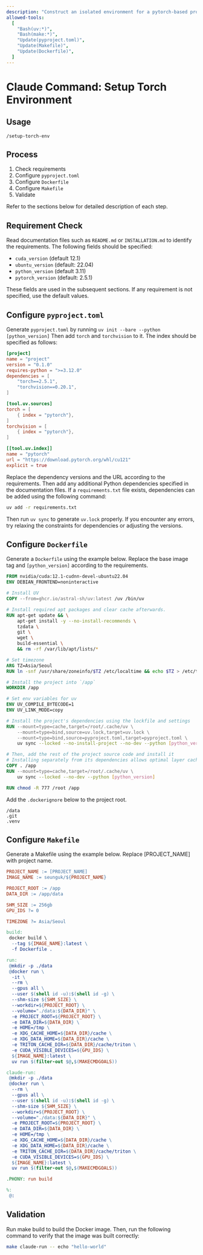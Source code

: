 ```yaml
---
description: "Construct an isolated environment for a pytorch-based project using docker and uv."
allowed-tools:
  [
    "Bash(uv:*)",
    "Bash(make:*)",
    "Update(pyproject.toml)",
    "Update(Makefile)",
    "Update(Dockerfile)",
  ]
---
```


# Claude Command: Setup Torch Environment

## Usage

```
/setup-torch-env
```

## Process

1. Check requirements
2. Configure `pyproject.toml`
3. Configure `Dockerfile`
4. Configure `Makefile`
5. Validate

Refer to the sections below for detailed description of each step.

## Requirement Check

Read documentation files such as `README.md` or `INSTALLATION.md` to identify the requirements.
The following fields should be specified:

- `cuda_version` (default 12.1)
- `ubuntu_version` (default: 22.04)
- `python_version` (default 3.11)
- `pytorch_version` (default: 2.5.1)

These fields are used in the subsequent sections.
If any requirement is not specified, use the default values.

## Configure `pyproject.toml`

Generate `pyproject.toml` by running `uv init --bare --python [python_version]`
Then add `torch` and `torchvision` to it. The index should be specified as follows:

```toml
[project]
name = "project"
version = "0.1.0"
requires-python = ">=3.12.0"
dependencies = [
    "torch==2.5.1",
    "torchvision==0.20.1",
]

[tool.uv.sources]
torch = [
    { index = "pytorch"},
]
torchvision = [
    { index = "pytorch"},
]

[[tool.uv.index]]
name = "pytorch"
url = "https://download.pytorch.org/whl/cu121"
explicit = true
```

Replace the dependency versions and the URL according to the requirements.
Then add any additional Python dependencies specified in the documentation files.
If a `requirements.txt` file exists, dependencies can be added using the following command:

```bash
uv add -r requirements.txt
```

Then run `uv sync` to generate `uv.lock` properly.
If you encounter any errors, try relaxing the constraints for dependencies or adjusting the versions.

## Configure `Dockerfile`

Generate a `Dockerfile` using the example below.
Replace the base image tag and `[python_version]` according to the requirements.

```Dockerfile
FROM nvidia/cuda:12.1-cudnn-devel-ubuntu22.04
ENV DEBIAN_FRONTEND=noninteractive

# Install UV
COPY --from=ghcr.io/astral-sh/uv:latest /uv /bin/uv

# Install required apt packages and clear cache afterwards.
RUN apt-get update && \
    apt-get install -y --no-install-recommends \
    tzdata \
    git \
    wget \
    build-essential \
    && rm -rf /var/lib/apt/lists/*

# Set timezone
ARG TZ=Asia/Seoul
RUN ln -snf /usr/share/zoneinfo/$TZ /etc/localtime && echo $TZ > /etc/timezone

# Install the project into `/app`
WORKDIR /app

# Set env variables for uv
ENV UV_COMPILE_BYTECODE=1
ENV UV_LINK_MODE=copy

# Install the project's dependencies using the lockfile and settings
RUN --mount=type=cache,target=/root/.cache/uv \
    --mount=type=bind,source=uv.lock,target=uv.lock \
    --mount=type=bind,source=pyproject.toml,target=pyproject.toml \
    uv sync --locked --no-install-project --no-dev --python [python_version]

# Then, add the rest of the project source code and install it
# Installing separately from its dependencies allows optimal layer caching
COPY . /app
RUN --mount=type=cache,target=/root/.cache/uv \
    uv sync --locked --no-dev --python [python_version]

RUN chmod -R 777 /root /app

```

Add the `.dockerignore` below to the project root.

```.dockerignore
/data
.git
.venv
```

## Configure `Makefile`

Generate a Makefile using the example below.
Replace [PROJECT_NAME] with project name.

```Makefile
PROJECT_NAME := [PROJECT_NAME]
IMAGE_NAME := seunguk/${PROJECT_NAME}

PROJECT_ROOT := /app
DATA_DIR := /app/data

SHM_SIZE := 256gb
GPU_IDS ?= 0

TIMEZONE ?= Asia/Seoul

build:
 docker build \
  --tag ${IMAGE_NAME}:latest \
  -f Dockerfile .

run:
 @mkdir -p ./data
 @docker run \
  -it \
  --rm \
  --gpus all \
  --user $(shell id -u):$(shell id -g) \
  --shm-size ${SHM_SIZE} \
  --workdir=${PROJECT_ROOT} \
  --volume="./data:${DATA_DIR}" \
  -e PROJECT_ROOT=${PROJECT_ROOT} \
  -e DATA_DIR=${DATA_DIR} \
  -e HOME=/tmp \
  -e XDG_CACHE_HOME=${DATA_DIR}/cache \
  -e XDG_DATA_HOME=${DATA_DIR}/cache \
  -e TRITON_CACHE_DIR=${DATA_DIR}/cache/triton \
  -e CUDA_VISIBLE_DEVICES=${GPU_IDS} \
  ${IMAGE_NAME}:latest \
  uv run $(filter-out $@,$(MAKECMDGOALS))

claude-run:
 @mkdir -p ./data
 @docker run \
  --rm \
  --gpus all \
  --user $(shell id -u):$(shell id -g) \
  --shm-size ${SHM_SIZE} \
  --workdir=${PROJECT_ROOT} \
  --volume="./data:${DATA_DIR}" \
  -e PROJECT_ROOT=${PROJECT_ROOT} \
  -e DATA_DIR=${DATA_DIR} \
  -e HOME=/tmp \
  -e XDG_CACHE_HOME=${DATA_DIR}/cache \
  -e XDG_DATA_HOME=${DATA_DIR}/cache \
  -e TRITON_CACHE_DIR=${DATA_DIR}/cache/triton \
  -e CUDA_VISIBLE_DEVICES=${GPU_IDS} \
  ${IMAGE_NAME}:latest \
  uv run $(filter-out $@,$(MAKECMDGOALS))

.PHONY: run build

%:
 @:

```

## Validation

Run make build to build the Docker image.
Then, run the following command to verify that the image was built correctly:

```bash
make claude-run -- echo "hello-world"
```
